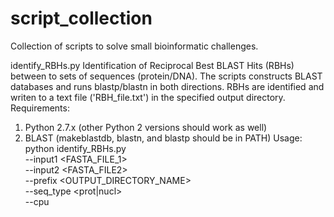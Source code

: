# script_collection
Collection of scripts to solve small bioinformatic challenges.


identify_RBHs.py
Identification of Reciprocal Best BLAST Hits (RBHs) between to sets of sequences (protein/DNA). The scripts constructs BLAST databases and runs blastp/blastn in both directions. RBHs are identified and writen to a text file ('RBH_file.txt') in the specified output directory.
Requirements:
1) Python 2.7.x (other Python 2 versions should work as well)
2) BLAST (makeblastdb, blastn, and blastp should be in PATH)
Usage:
python identify_RBHs.py \
--input1 <FASTA_FILE_1> \
--input2 <FASTA_FILE2> \
--prefix <OUTPUT_DIRECTORY_NAME> \
--seq_type <prot|nucl> \
--cpu <INT>
